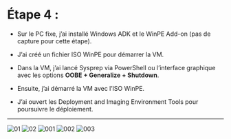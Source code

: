 # Étape 4 :

- Sur le PC fixe, j’ai installé Windows ADK et le WinPE Add-on (pas de capture pour cette étape).
    
- J’ai créé un fichier ISO WinPE pour démarrer la VM.
    
- Dans la VM, j’ai lancé Sysprep via PowerShell ou l’interface graphique avec les options **OOBE + Generalize + Shutdown**.
    
- Ensuite, j’ai démarré la VM avec l’ISO WinPE.
    
- J’ai ouvert les Deployment and Imaging Environment Tools pour poursuivre le déploiement.

---
![01](https://github.com/user-attachments/assets/4e2ad6de-4adf-4862-9432-82b062f96717)
![02](https://github.com/user-attachments/assets/369d19f0-20bf-4731-9c04-c3aad1006d10)
![001](https://github.com/user-attachments/assets/07822360-d893-4345-be1a-4de4424fa0f7)
![002](https://github.com/user-attachments/assets/518a30cc-1c88-40b8-88e1-e26bcb501882)
![003](https://github.com/user-attachments/assets/cffb95d1-f1ff-417e-9cb9-25eac7a7b5cb)
